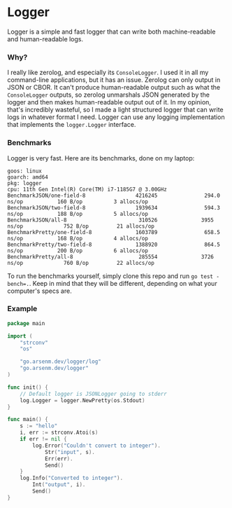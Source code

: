 # Logger

Logger is a simple and fast logger that can write both machine-readable and human-readable logs.

### Why?

I really like zerolog, and especially its `ConsoleLogger`. I used it in all my command-line applications, but it has an issue. Zerolog can only output in JSON or CBOR. It can't produce human-readable output such as what the `ConsoleLogger` outputs, so zerolog unmarshals JSON generated by the logger and then makes human-readable output out of it. In my opinion, that's incredibly wasteful, so I made a light structured logger that can write logs in whatever format I need. Logger can use any logging implementation that implements the `logger.Logger` interface.

### Benchmarks

Logger is very fast. Here are its benchmarks, done on my laptop:

```text
goos: linux
goarch: amd64
pkg: logger
cpu: 11th Gen Intel(R) Core(TM) i7-1185G7 @ 3.00GHz
BenchmarkJSON/one-field-8                4216245               294.0 ns/op           160 B/op          3 allocs/op
BenchmarkJSON/two-field-8                1939634               594.3 ns/op           188 B/op          5 allocs/op
BenchmarkJSON/all-8                       310526              3955 ns/op             752 B/op         21 allocs/op
BenchmarkPretty/one-field-8              1603789               658.5 ns/op           168 B/op          4 allocs/op
BenchmarkPretty/two-field-8              1388920               864.5 ns/op           200 B/op          6 allocs/op
BenchmarkPretty/all-8                     285554              3726 ns/op             760 B/op         22 allocs/op
```

To run the benchmarks yourself, simply clone this repo and run `go test -bench=.`. Keep in mind that they will be different, depending on what your computer's specs are.

### Example

```go
package main

import (
    "strconv"
    "os"

    "go.arsenm.dev/logger/log"
    "go.arsenm.dev/logger"
)

func init() {
    // Default logger is JSONLogger going to stderr
    log.Logger = logger.NewPretty(os.Stdout)
}

func main() {
    s := "hello"
    i, err := strconv.Atoi(s)
    if err != nil {
        log.Error("Couldn't convert to integer").
            Str("input", s).
            Err(err).
            Send()
    }
    log.Info("Converted to integer").
        Int("output", i).
        Send()
}
```
